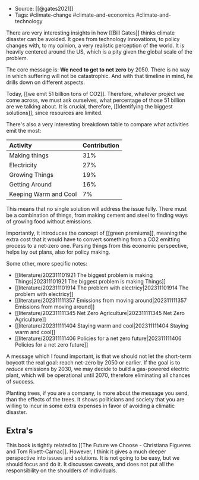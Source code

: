 
- Source: [[@gates2021]]
- Tags: #climate-change #climate-and-economics #climate-and-technology

There are very interesting insights in how [[Bill Gates]] thinks climate disaster can be avoided. It goes from technology innovations, to policy changes with, to my opinion, a very realistic perception of the world. It is heavily centered around the US, which is a pity given the global scale of the problem. 

The core message is: **We need to get to net zero** by 2050. There is no way in which suffering will not be catastrophic. And with that timeline in mind, he drills down on different aspects. 

Today, [[we emit 51 billion tons of CO2]]. Therefore, whatever project we come across, we must ask ourselves, what percentage of those 51 billion are we talking about. It is crucial, therefore, [[Identifying the biggest solutions]], since resources are limited. 

There's also a very interesting breakdown table to compare what activities emit the most: 

|  Activity    |  Contribution     |
|:-----|:-----|
| Making things             |  31%    |
| Electricity               |  27%    |
| Growing Things            |  19%    |
| Getting Around            |  16%    |
| Keeping Warm and Cool     |   7%    |

This means that no single solution will address the issue fully. There must be a combination of things, from making cement and steel to finding ways of growing food without emissions. 

Importantly, it introduces the concept of [[green premiums]], meaning the extra cost that it would have to convert something from a CO2 emitting process to a net-zero one. Parsing things from this economic perspective, helps lay out plans, also for policy making. 

Some other, more specific notes:

- [[literature/202311101921 The biggest problem is making Things|202311101921 The biggest problem is making Things]]
- [[literature/202311101914 The problem with electricy|202311101914 The problem with electricy]]
- [[literature/202311111357 Emissions from moving around|202311111357 Emissions from moving around]]
- [[literature/202311111345 Net Zero Agriculture|202311111345 Net Zero Agriculture]]
- [[literature/202311111404 Staying warm and cool|202311111404 Staying warm and cool]]
- [[literature/202311111406 Policies for a net zero future|202311111406 Policies for a net zero future]]

A message which I found important, is that we should not let the short-term boycott the real goal: reach net-zero by 2050 or earlier. If the goal is to *reduce* emissions by 2030, we may decide to build a gas-powered electric plant, which will be operational until 2070, therefore eliminating all chances of success. 

Planting trees, if you are a company, is more about the message you send, than the effects of the trees. It shows politicians and society that you are willing to incur in some extra expenses in favor of avoiding a climatic disaster. 
## Extra's
This book is tightly related to [[The Future we Choose - Christiana Figueres and Tom Rivett-Carnac]]. However, I think it gives a much deeper perspective into issues and solutions. It is not going to be easy, but we should focus and do it. It discusses caveats, and does not put all the responsibility on the shoulders of individuals. 